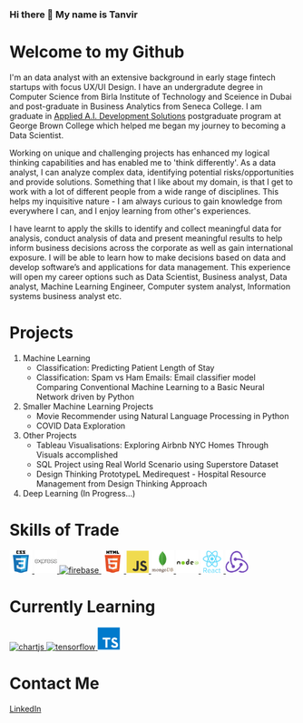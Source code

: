 ### Hi there 👋 My name is Tanvir

<h1>Welcome to my Github </h1>

I'm an data analyst with an extensive background in early stage fintech startups with focus UX/UI Design. I have an undergradute degree in Computer Science from Birla Institute of Technology and Sceience in Dubai and post-graduate in Business Analytics from Seneca College. I am graduate in [Applied A.I. Development Solutions](https://www.georgebrown.ca/programs/applied-ai-solutions-development-program-postgraduate-t431) postgraduate program at George Brown College which helped me began my journey to becoming a Data Scientist.

Working on unique and challenging projects has enhanced my logical thinking capabilities and has enabled me to 'think differently'. As a data analyst, I can analyze complex data, identifying potential risks/opportunities and provide solutions. Something that I like about my domain, is that I get to work with a lot of different people from a wide range of disciplines. This helps my inquisitive nature - I am always curious to gain knowledge from everywhere I can, and I enjoy learning from other's experiences.

I have learnt to apply the skills to identify and collect meaningful data for analysis, conduct analysis of data and present meaningful results to help inform business decisions across the corporate as well as gain international exposure. I will be able to learn how to make decisions based on data and develop software’s and applications for data management. This experience will open my career options such as Data Scientist, Business analyst, Data analyst, Machine Learning Engineer, Computer system analyst, Information systems business analyst etc. 

# Projects

1. Machine Learning
    - Classification: Predicting Patient Length of Stay
    - Classification: Spam vs Ham Emails: Email classifier model Comparing Conventional Machine Learning to a Basic Neural Network driven by Python
2. Smaller Machine Learning Projects
    - Movie Recommender using Natural Language Processing in Python
    - COVID Data Exploration
3. Other Projects
    - Tableau Visualisations: Exploring Airbnb NYC Homes Through Visuals accomplished
    - SQL Project using Real World Scenario using Superstore Dataset
    - Design Thinking PrototypeL Medirequest - Hospital Resource Management from Design Thinking Approach
 4. Deep Learning (In Progress...)

<h1>Skills of Trade</h1>
<p align="left"> <a href="https://www.w3schools.com/css/" target="_blank"> <img src="https://raw.githubusercontent.com/devicons/devicon/master/icons/css3/css3-original-wordmark.svg" alt="css3" width="40" height="40"/> </a> <a href="https://expressjs.com" target="_blank"> <img src="https://raw.githubusercontent.com/devicons/devicon/master/icons/express/express-original-wordmark.svg" alt="express" width="40" height="40" /> </a> <a href="https://firebase.google.com/" target="_blank"> <img src="https://www.vectorlogo.zone/logos/firebase/firebase-icon.svg" alt="firebase" width="40" height="40"/> </a> <a href="https://www.w3.org/html/" target="_blank"> <img src="https://raw.githubusercontent.com/devicons/devicon/master/icons/html5/html5-original-wordmark.svg" alt="html5" width="40" height="40"/> </a> <a href="https://developer.mozilla.org/en-US/docs/Web/JavaScript" target="_blank"> <img src="https://raw.githubusercontent.com/devicons/devicon/master/icons/javascript/javascript-original.svg" alt="javascript" width="40" height="40"/> </a> <a href="https://www.mongodb.com/" target="_blank"> <img src="https://raw.githubusercontent.com/devicons/devicon/master/icons/mongodb/mongodb-original-wordmark.svg" alt="mongodb" width="40" height="40"/> </a> <a href="https://nodejs.org" target="_blank"> <img src="https://raw.githubusercontent.com/devicons/devicon/master/icons/nodejs/nodejs-original-wordmark.svg" alt="nodejs" width="40" height="40"/> </a> <a href="https://reactjs.org/" target="_blank"> <img src="https://raw.githubusercontent.com/devicons/devicon/master/icons/react/react-original-wordmark.svg" alt="react" width="40" height="40"/> </a> <a href="https://redux.js.org" target="_blank"> <img src="https://raw.githubusercontent.com/devicons/devicon/master/icons/redux/redux-original.svg" alt="redux" width="40" height="40"/> </a> </p>
<h1>Currently Learning</h1>
<p align="left"> <a href="https://www.chartjs.org" target="_blank"> <img src="https://www.chartjs.org/media/logo-title.svg" alt="chartjs" width="40" height="40"/> </a> <a href="https://www.tensorflow.org" target="_blank"> <img src="https://www.vectorlogo.zone/logos/tensorflow/tensorflow-icon.svg" alt="tensorflow" width="40" height="40"/> </a> <a href="https://www.typescriptlang.org/" target="_blank"> <img src="https://raw.githubusercontent.com/devicons/devicon/master/icons/typescript/typescript-original.svg" alt="typescript" width="40" height="40"/> </a> </p>
<h1>Contact Me</h1>
<p align="left"><a href="https://www.linkedin.com/in/tanvirsinghahuja/">LinkedIn</a></p>
